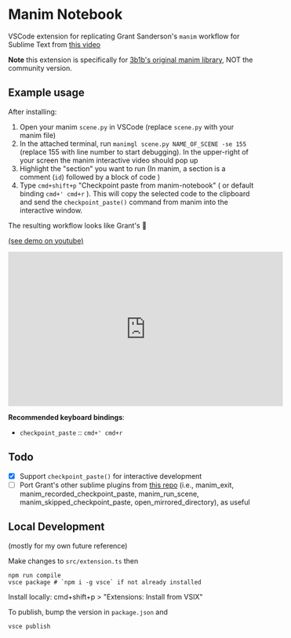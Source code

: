 # Manim Notebook

VSCode extension for replicating Grant Sanderson's `manim` workflow for Sublime Text from [this video](https://www.youtube.com/watch?v=rbu7Zu5X1zI)

**Note** this extension is specifically for [3b1b's original manim library](https://github.com/3b1b/manim), NOT the community version.

## Example usage

After installing:

1. Open your manim `scene.py` in VSCode (replace `scene.py` with your manim file)
2. In the attached terminal, run `manimgl scene.py NAME_OF_SCENE -se 155` (replace 155 with line number to start debugging). In the upper-right of your screen the manim interactive video should pop up
3. Highlight the "section" you want to run (In manim, a section is a comment (`id`) followed by a block of code )
4. Type `cmd+shift+p` "Checkpoint paste from manim-notebook" ( or default binding `cmd+' cmd+r` ). This will copy the selected code to the clipboard and send the `checkpoint_paste()` command from manim into the interactive window.

The resulting workflow looks like Grant's 🥳

[(see demo on youtube)](https://www.youtube.com/watch?v=VaNHlFh0r5E)

<iframe width="560" height="315" src="https://www.youtube.com/embed/VaNHlFh0r5E?si=ClVdBSI1k_-mzKFr" title="YouTube video player" frameborder="0" allow="accelerometer; autoplay; clipboard-write; encrypted-media; gyroscope; picture-in-picture; web-share" referrerpolicy="strict-origin-when-cross-origin" allowfullscreen></iframe>


**Recommended keyboard bindings**:
- `checkpoint_paste` :: `cmd+' cmd+r` 

## Todo
- [X] Support `checkpoint_paste()` for interactive development
- [ ] Port Grant's other sublime plugins from [this repo](https://github.com/3b1b/videos/tree/bfa09d02afa9b802004525a86592162021afede9/sublime_custom_commands) (i.e., manim_exit, manim_recorded_checkpoint_paste, manim_run_scene, manim_skipped_checkpoint_paste, open_mirrored_directory), as useful

## Local Development

(mostly for my own future reference)

Make changes to `src/extension.ts` then

```
npm run compile
vsce package # `npm i -g vsce` if not already installed
```

Install locally:
cmd+shift+p > "Extensions: Install from VSIX"

To publish, bump the version in `package.json` and 

`vsce publish`